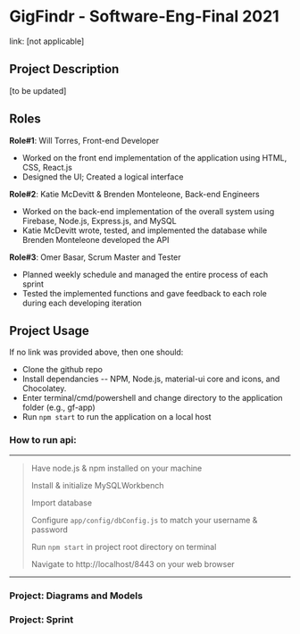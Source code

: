 # GigFindr - Software-Eng-Final 2021
link: [not applicable]

## Project Description
[to be updated]

## Roles
**Role#1**: Will Torres, Front-end Developer
-  Worked on the front end implementation of the application using HTML, CSS, React.js
-  Designed the UI; Created a logical interface

**Role#2**: Katie McDevitt & Brenden Monteleone, Back-end Engineers
-  Worked on the back-end implementation of the overall system using Firebase, Node.js, Express.js, and MySQL
-  Katie McDevitt wrote, tested, and implemented the database while Brenden Monteleone developed the API

**Role#3**: Omer Basar, Scrum Master and Tester
-  Planned weekly schedule and managed the entire process of each sprint
-  Tested the implemented functions and gave feedback to each role during each developing iteration

## Project Usage
If no link was provided above, then one should:
- Clone the github repo
- Install dependancies -- NPM, Node.js, material-ui core and icons, and Chocolatey.
- Enter terminal/cmd/powershell and change directory to the application folder (e.g., gf-app)
- Run `npm start` to run the application on a local host

### How to run api:
---

> Have node.js & npm installed on your machine
> 
> Install & initialize MySQLWorkbench
> 
> Import database 
> 
> Configure `app/config/dbConfig.js` to match your username & password
> 
> Run `npm start` in project root directory on terminal
> 
> Navigate to http://localhost/8443 on your web browser
<hr>

### Project: Diagrams and Models
### Project: Sprint
